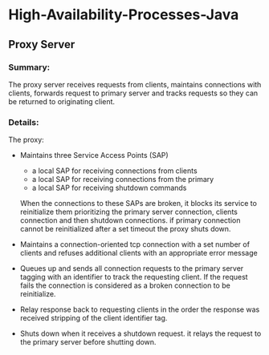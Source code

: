 # High-Availability-Processes-Java
## Proxy Server
### Summary:
The proxy server receives requests from clients, maintains connections with clients, forwards request to primary server and tracks requests so they can be returned to originating client.

### Details:
The proxy: 
- Maintains three Service Access Points (SAP)
   - a local SAP for receiving connections from clients
   - a local SAP for receiving connections from the primary
   - a local SAP for receiving shutdown commands
   
   When the connections to these SAPs are broken, it blocks its service to reinitialize them prioritizing the primary server connection, clients connection and then shutdown connections. if primary connection cannot be reinitialized after a set timeout the proxy shuts down.

- Maintains a connection-oriented tcp connection with a set number of clients and refuses additional clients with an appropriate error message
- Queues up and sends all connection requests to the primary server tagging with an identifier to track the requesting client. If the request fails the connection is considered as a broken connection to be reinitialize. 
- Relay response back to requesting clients in the order the response was received stripping of the client identifier tag.
- Shuts down when it receives a shutdown request. it relays the request to the primary server before shutting down.

